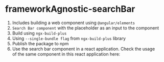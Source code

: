# frameworkAgnostic-searchBar

1. Includes building a web component using `@angular/elements`
2. `Search Bar component` with the placeholder as an input to the component
3. Build using `ngx-build-plus`
4. Using `--single-bundle flag` from `ngx-build-plus` library
5. Publish the package to npm
6. Use the search bar component in a react application. Check the usage of the same component in this react application here: <a href=""></a>